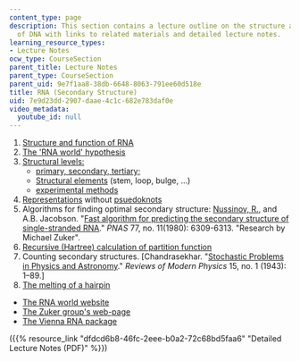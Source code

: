 ```yaml
---
content_type: page
description: This section contains a lecture outline on the structure and function
  of DNA with links to related materials and detailed lecture notes.
learning_resource_types:
- Lecture Notes
ocw_type: CourseSection
parent_title: Lecture Notes
parent_type: CourseSection
parent_uid: 9e7f1aa8-38db-6648-8063-791ee60d518e
title: RNA (Secondary Structure)
uid: 7e9d23dd-2907-daae-4c1c-682e783daf0e
video_metadata:
  youtube_id: null
---
```


1.  [Structure and function of RNA](http://en.wikipedia.org/wiki/RNA)
2.  [The 'RNA world' hypothesis](http://www.panspermia.org/rnaworld.htm)
3.  [Structural levels:](http://online.itp.ucsb.edu/online/infobio01/bundschuh1/oh/112.html)
    *   [primary, secondary, tertiary;](http://online.itp.ucsb.edu/online/infobio01/schuster/oh/04.html)
    *   [Structural elements](http://en.wikipedia.org/wiki/Nucleic_acid_secondary_structure) (stem, loop, bulge, …)
    *   [experimental methods](http://online.itp.ucsb.edu/online/infobio01/bundschuh1/oh/113.html)
4.  [Representations](http://online.itp.ucsb.edu/online/infobio01/bundschuh1/oh/114.html) without [psuedoknots](http://en.wikipedia.org/wiki/Pseudoknot)
5.  Algorithms for finding optimal secondary structure: [Nussinov, R.](https://ccr.cancer.gov/Cancer-and-Inflammation-Program/ruth-nussinov), and A.B. Jacobson. "[Fast algorithm for predicting the secondary structure of single-stranded RNA](http://www.pnas.org/content/77/11/6309.abstract)." _PNAS_ 77, no. 11(1980): 6309-6313. "Research by Michael Zuker".
6.  [Recursive (Hartree) calculation of partition function](http://online.itp.ucsb.edu/online/infobio01/bundschuh1/oh/115.html)
7.  Counting secondary structures. \[Chandrasekhar. "[Stochastic Problems in Physics and Astronomy](http://prola.aps.org/abstract/RMP/v15/i1/p1_1)." _Reviews of Modern Physics_ 15, no. 1 (1943): 1–89.\]
8.  [The melting of a hairpin](http://prola.aps.org/abstract/PRL/v83/i7/p1479_1)

*   [The RNA world website](http://evolution.berkeley.edu/evolibrary/article/ellington_03)
*   [The Zuker group's web-page](http://www.columbia.edu/cu/zukerlab/Zuker_Lab.html)
*   [The Vienna RNA package](http://www.tbi.univie.ac.at/%7Eivo/RNA/)

({{% resource_link "dfdcd6b8-46fc-2eee-b0a2-72c68bd5faa6" "Detailed Lecture Notes (PDF)" %}})